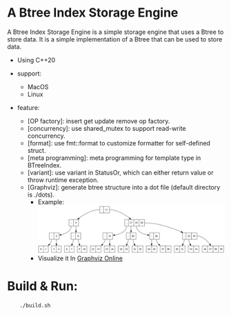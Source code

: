 # A Btree Index Storage Engine



A Btree Index Storage Engine is a simple storage engine that uses a Btree to store data. It is a simple implementation of a Btree that can be used to store data.




* Using C++20

* support:
    - MacOS
    - Linux

* feature:
    - \[OP factory\]: insert get update remove op factory.
    - \[concurrency\]: use shared_mutex to support read-write concurrency.
    - \[format\]: use fmt::format to customize formatter for self-defined struct.
    - \[meta programming\]: meta programming for template type in BTreeIndex.
    - \[variant\]: use variant in StatusOr, which can either return value or throw runtime exception.
    - \[Graphviz\]: generate btree structure into a dot file (default directory is ./dots).
        - Example:
            ![dots_example](./pics/dots_example.png "dots example")
        - Visualize it In [Graphviz Online](https://www.google.com/url?sa=t&source=web&rct=j&opi=89978449&url=https://dreampuf.github.io/GraphvizOnline/&ved=2ahUKEwi5-eC9pIiNAxXJmYkEHUQgBiUQFnoECAoQAQ&usg=AOvVaw2Sw6OnaIb_oZkOtu44VcNz)
# Build & Run:

```shell
    ./build.sh
```
